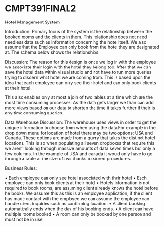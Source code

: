# CMPT391FINAL2
Hotel Management System

Introduction: Primary focus of the system is the relationship between the booked rooms and the clients in them.
This relationship does not need needless data such as information concerning the hotel itself. We also assume 
that the Employee can only book from the hotel they are designated at. The schema below shows the relationships.

Discussion: The reason for this design is once we log in with the employee we associate their login with the hotel
they belong too. After that we can save the hotel data within visual studio and not have to run more queries trying
to discern what hotel we are coming from. This is based upon the idea that each employee can only see their hotel 
and can only book clients at their hotel.

This also enables only at most a join of two tables at a time which are the most time consuming processes. As
the data gets larger we than can add more views based on our data to shorten the time it takes further if their
is any time consuming queries. 

Data Warehouse Discussion: The warehouse uses views in order to get the unique information to choose 
from when using the data.For example in the drop down menu for location of hotel there may be two options: USA 
and Canada. These options are made from a query that takes the distinct hotel locations. This is so when populating
all seven dropboxes that require this we aren’t looking through massive amounts of data seven times but only a 
few columns. In the example of USA and canada it would only have to go through a table at the size of two thanks 
to stored procedures. 

Business Rules:

•	Each employee can only see hotel associated with their hotel
•	Each employee can only book clients at their hotel
•	Hotels information is not required to book rooms, are assuming client already knows the hotel before he books. We assume this as this is an employee application, if the client has made contact with the employee we can assume the employee can handle client inquiries such as confirming location. 
•	A client booking automatically ends when the day of his booking ends.
•	A client can have multiple rooms booked
•	A room can only be booked by one person and must not be in use

